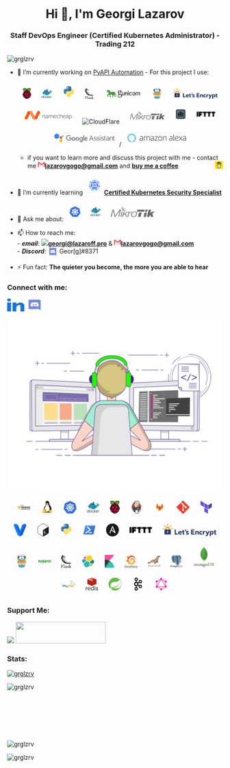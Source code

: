<h1 align="center">Hi 👋, I'm Georgi Lazarov</h1>
<h3 align="center">Staff DevOps Engineer (Certified Kubernetes Administrator) - Trading 212</h3>

<p align="left"> <img src="https://komarev.com/ghpvc/?username=grglzrv&label=Profile%20views&color=0e75b6&style=flat" alt="grglzrv" /> </p>

- 🔭 I’m currently working on [PyAPI Automation](https://github.com/grglzrv/pyapi) - For this project I use: <div align="center">  <img style="margin: 10px" src="https://github.com/grglzrv/grglzrv/blob/main/skills-assets/raspberry-pi.svg" alt="Raspberry Pi" height="25" /> <img style="margin: 10px" src="https://github.com/grglzrv/grglzrv/blob/main/skills-assets/docker-original-wordmark.svg" alt="Docker" height="25" /> <img style="margin: 10px" src="https://github.com/grglzrv/grglzrv/blob/main/skills-assets/python-original.svg" alt="Python" height="30" /> <img style="margin: 10px" src="https://github.com/grglzrv/grglzrv/blob/main/skills-assets/flask.png" alt="Flask" height="25" /> <img style="margin: 10px" src="https://github.com/grglzrv/grglzrv/blob/main/skills-assets/gunicorn_logo.png" alt="Gunicorn" height="25" /> <img style="margin: 10px" src="https://github.com/grglzrv/grglzrv/blob/main/skills-assets/traefikio-icon.svg" alt="Traefik" height="25" /> <img style="margin: 10px" src="https://github.com/grglzrv/grglzrv/blob/main/skills-assets/letsencrypt-logo-horizontal.svg" alt="LetsEncrypt" height="25" /> <img style="margin: 10px" src="https://github.com/grglzrv/grglzrv/blob/main/skills-assets/Namecheap_Logo.svg" alt="Namecheap" height="20" /> <img style="margin: 10px" src="https://www.vectorlogo.zone/logos/cloudflare/cloudflare-ar21.svg" alt="CloudFlare" height="30" /> <img style="margin: 10px" src="https://github.com/grglzrv/grglzrv/blob/main/skills-assets/mikrotik.svg" alt="MikroTik" height="20" /> <img style="margin: 10px" src="https://github.com/grglzrv/grglzrv/blob/main/skills-assets/port-knocker-android.jpg" alt="Port Knocking" height="25" /> <img style="margin: 10px" src="https://github.com/grglzrv/grglzrv/blob/main/skills-assets/ifttt-vector-logo.png" alt="IFTTT" height="25" /> <img style="margin: 10px" src="https://github.com/grglzrv/grglzrv/blob/main/skills-assets/google-assistant-logo.png" alt="Google Assistant" height="20" />/ <img style="margin: 10px" src="https://github.com/grglzrv/grglzrv/blob/main/skills-assets/1280px-Amazon_Alexa_logo.svg.png" alt="Alexa" height="20" /> </div>
  
  -  if you want to learn more and discuss this project with me - contact me **<a href="mailto:georgi@lazaroff.pro"><img src="https://github.com/grglzrv/grglzrv/blob/main/skills-assets/732200.png" height="16"/>lazarovgogo@gmail.com</a>** and **<a href="https://www.buymeacoffee.com/georgelazaroff"><img align="right" src="https://github.com/grglzrv/grglzrv/blob/main/skills-assets/logo-mark-3.svg" height="18"/>buy me a coffee</a>**


- 🌱 I’m currently learning **<a href="https://training.linuxfoundation.org/certification/certified-kubernetes-security-specialist/" target="blank"><img style="margin: 10px" src="https://github.com/grglzrv/grglzrv/blob/main/skills-assets/kubernetes-security-specialist-logo.svg" alt="CKS" height="25" />Certified Kubernetes Security Specialist</a>**

- 💬 Ask me about: **<a href="https://kubernetes.io/" target="blank"><img style="margin: 10px" src="https://github.com/grglzrv/grglzrv/blob/main/skills-assets/kubernetes-icon.svg" alt="Kubernetes" height="25" /></a>  <a href="https://www.docker.com/" target="blank"><img style="margin: 10px" src="https://github.com/grglzrv/grglzrv/blob/main/skills-assets/docker-original-wordmark.svg" alt="Docker" height="25" /></a>  <a href="https://mikrotik.com/" target="blank"><img style="margin: 10px" src="https://github.com/grglzrv/grglzrv/blob/main/skills-assets/mikrotik.svg" alt="MikroTik" height="25" /></a>**

- 📫 How to reach me: <br>
      - ***email***: **<a href="mailto:georgi@lazaroff.pro"><img src="https://cdn-icons-png.flaticon.com/512/552/552486.png" height="20"/>georgi@lazaroff.pro</a>** & **<a href="mailto:georgi@lazaroff.pro"><img src="https://github.com/grglzrv/grglzrv/blob/main/skills-assets/732200.png" height="16"/>lazarovgogo@gmail.com</a>** <br>
      - ***Discord***: <img align="center" src="https://github.com/grglzrv/grglzrv/blob/main/skills-assets/discord.svg" alt="Geor[g]#8371" width="23" /> Geor[g]#8371

- ⚡ Fun fact: **The quieter you become, the more you are able to hear**

<h3 align="left">Connect with me:</h3>
<p align="left">
<a href="https://linkedin.com/in/georgi-l-301622a0" target="blank"><img align="center" src="https://github.com/grglzrv/grglzrv/blob/main/skills-assets/linked-in-alt.svg" alt="georgi-l-301622a0" height="30" width="40" /></a>
<a href="https://discord.gg/Uute9tRp" target="blank"><img align="center" src="https://github.com/grglzrv/grglzrv/blob/main/skills-assets/discord.svg" alt="Uute9tRp" height="30" width="40" /></a>
</p>

<p  align="center"><img src="https://github.com/grglzrv/grglzrv/blob/main/skills-assets/giphy.gif" alt="Coder GIF" width="500" height="400">

<div align="center">  

<img style="margin: 10px" src="https://github.com/grglzrv/grglzrv/blob/main/skills-assets/amazonwebservices-original-wordmark.svg" alt="AWS" height="30" />
<img style="margin: 10px" src="https://github.com/grglzrv/grglzrv/blob/main/skills-assets/linux-original.svg" alt="Linux" height="30" />
<img style="margin: 10px" src="https://github.com/grglzrv/grglzrv/blob/main/skills-assets/kubernetes-icon.svg" alt="Kubernetes" height="30" />
<img style="margin: 10px" src="https://github.com/grglzrv/grglzrv/blob/main/skills-assets/docker-original-wordmark.svg" alt="Docker" height="30" />
<img style="margin: 10px" src="https://github.com/grglzrv/grglzrv/blob/main/skills-assets/raspberry-pi.svg" alt="Raspberry Pi" height="30" />
<img style="margin: 10px" src="https://github.com/grglzrv/grglzrv/blob/main/skills-assets/jenkins-icon.svg" alt="Jenkins" height="30" />
<img style="margin: 10px" src="https://github.com/grglzrv/grglzrv/blob/main/skills-assets/gitlab.svg" alt="GitLab" height="30" />
<img style="margin: 10px" src="https://github.com/grglzrv/grglzrv/blob/main/skills-assets/git-scm-icon.svg" alt="Git" height="30" />
<img style="margin: 10px" src="https://github.com/grglzrv/grglzrv/blob/main/skills-assets/terraformio-icon.svg" alt="Terraform" height="30" />
<img style="margin: 10px" src="https://github.com/grglzrv/grglzrv/blob/main/skills-assets/vagrantup-icon.svg" alt="vagrant" height="30"/>
<img style="margin: 10px" src="https://github.com/grglzrv/grglzrv/blob/main/skills-assets/gnu_bash-icon.svg" alt="Bash" height="30" />   
<img style="margin: 10px" src="https://github.com/grglzrv/grglzrv/blob/main/skills-assets/python-original.svg" alt="Python" height="30" />
<img style="margin: 10px" src="https://github.com/grglzrv/grglzrv/blob/main/skills-assets/powershell.png" alt="PowerShell" height="30" />
<img style="margin: 10px" src="https://github.com/grglzrv/grglzrv/blob/main/skills-assets/ansible.png" alt="Ansible" height="30" />
<img style="margin: 10px" src="https://github.com/grglzrv/grglzrv/blob/main/skills-assets/ifttt-vector-logo.png" alt="IFTTT" height="30" />
<img style="margin: 10px" src="https://github.com/grglzrv/grglzrv/blob/main/skills-assets/letsencrypt-logo-horizontal.svg" alt="LetsEncrypt" height="30" /> 
<img style="margin: 10px" src="https://github.com/grglzrv/grglzrv/blob/main/skills-assets/traefikio-icon.svg" alt="Traefik" height="30" />
<img style="margin: 10px" src="https://github.com/grglzrv/grglzrv/blob/main/skills-assets/nginx-original.svg" alt="Nginx" height="30" />
<img style="margin: 10px" src="https://github.com/grglzrv/grglzrv/blob/main/skills-assets/flask.png" alt="Flask" height="30" />
<img style="margin: 10px" src="https://github.com/grglzrv/grglzrv/blob/main/skills-assets/elastic-icon.svg" alt="elasticsearch" height="30"/> 
<img style="margin: 10px" src="https://github.com/grglzrv/grglzrv/blob/main/skills-assets/kibana.png" alt="Kibana" height="30" />
<img style="margin: 10px" src="https://github.com/grglzrv/grglzrv/blob/main/skills-assets/grafana.png" alt="Grafana" height="30" />
<img style="margin: 10px" src="https://github.com/grglzrv/grglzrv/blob/main/skills-assets/mariadb.png" alt="Maria DB" height="30" />
<img style="margin: 10px" src="https://github.com/grglzrv/grglzrv/blob/main/skills-assets/postgresql-original-wordmark.svg" alt="PostgreSQL" height="30" />
<img style="margin: 10px" src="https://github.com/grglzrv/grglzrv/blob/main/skills-assets/mongodb-original-wordmark.svg" alt="MongoDB" height="50" />  
<img style="margin: 10px" src="https://github.com/grglzrv/grglzrv/blob/main/skills-assets/mysql-original-wordmark.svg" alt="MySQL" height="30" />  
<img style="margin: 10px" src="https://github.com/grglzrv/grglzrv/blob/main/skills-assets/redis-original-wordmark.svg" alt="Redis" height="30" />  
<img style="margin: 10px" src="https://github.com/grglzrv/grglzrv/blob/main/skills-assets/springio-icon.svg" alt="Spring" height="30" />  
<img style="margin: 10px" src="https://github.com/grglzrv/grglzrv/blob/main/skills-assets/apache_kafka-icon.svg" alt="Kafka" height="30" />
<img style="margin: 10px" src="https://github.com/grglzrv/grglzrv/blob/main/skills-assets/graphql.png" alt="GraphQL" height="30" /> 

</div>

<h3 align="left">Support Me:</h3>
<p><a href="https://www.buymeacoffee.com/georgelazaroff"><img src="https://img.buymeacoffee.com/button-api/?text=Buy me a coffee&emoji=&slug=georgelazaroff&button_colour=FFDD00&font_colour=000000&font_family=Lato&outline_colour=000000&coffee_colour=ffffff"></a>
<a href="https://www.paypal.com/donate?hosted_button_id=VDUTV96VTLTJE" target="_blank" style="display: inline-block;"> <img src="https://img.shields.io/badge/Donate-PayPal-blue.svg?style=flat-square" height="50" width="210 align="center" /></a></p>
  
<h3 align="left">Stats:</h3>
<p align="left"> <a href="https://github.com/ryo-ma/github-profile-trophy"><img src="https://github-profile-trophy.vercel.app/?username=grglzrv" alt="grglzrv" /></a> </p>
<p><img align="left" src="https://github-readme-stats.vercel.app/api/top-langs?username=grglzrv&show_icons=true&locale=en&layout=compact" alt="grglzrv" /></p><br><br><br><br><br><br><br>

<p>&nbsp;<img align="left" src="https://github-readme-stats.vercel.app/api?username=grglzrv&show_icons=true&locale=en" alt="grglzrv" /></p>

<p><img align="left" src="https://github-readme-streak-stats.herokuapp.com/?user=grglzrv&" alt="grglzrv" /></p>
